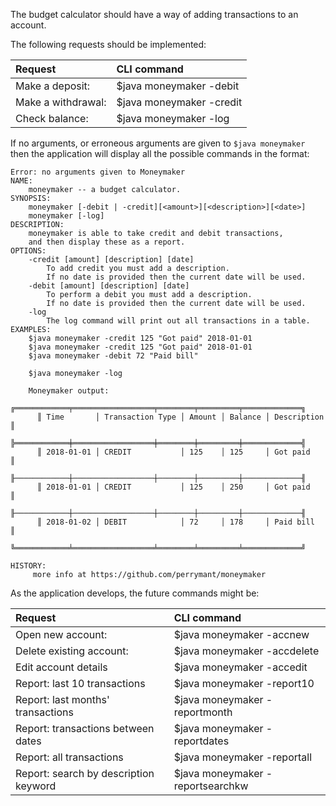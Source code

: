 The budget calculator should have a way of adding transactions to an account.

The following requests should be implemented:

| Request            | CLI command                                            |
|:-------------------|:-------------------------------------------------------|
| Make a deposit:    | $java moneymaker -debit <amount> <description> <date>  |
| Make a withdrawal: | $java moneymaker -credit <amount> <description> <date> |
| Check balance:     | $java moneymaker -log                                  |

If no arguments, or erroneous arguments are given to `$java moneymaker` then the application will display all the possible commands in the format:

```
Error: no arguments given to Moneymaker
NAME:
    moneymaker -- a budget calculator.
SYNOPSIS:
    moneymaker [-debit | -credit][<amount>][<description>][<date>]
    moneymaker [-log]
DESCRIPTION:
    moneymaker is able to take credit and debit transactions,
    and then display these as a report.
OPTIONS:
    -credit [amount] [description] [date]
        To add credit you must add a description.
        If no date is provided then the current date will be used.
    -debit [amount] [description] [date]
        To perform a debit you must add a description.
        If no date is provided then the current date will be used.
    -log
        The log command will print out all transactions in a table.
EXAMPLES:
    $java moneymaker -credit 125 "Got paid" 2018-01-01
    $java moneymaker -credit 125 "Got paid" 2018-01-01
    $java moneymaker -debit 72 "Paid bill"

    $java moneymaker -log

    Moneymaker output:
      ╔════════════╤══════════════════╤════════╤═════════╤═════════════╗
      ║ Time       │ Transaction Type │ Amount │ Balance │ Description ║
      ╠════════════╪══════════════════╪════════╪═════════╪═════════════╣
      ║ 2018-01-01 │ CREDIT           │ 125    │ 125     │ Got paid    ║
      ╟────────────┼──────────────────┼────────┼─────────┼─────────────╢
      ║ 2018-01-01 │ CREDIT           │ 125    │ 250     │ Got paid    ║
      ╟────────────┼──────────────────┼────────┼─────────┼─────────────╢
      ║ 2018-01-02 │ DEBIT            │ 72     │ 178     │ Paid bill   ║
      ╚════════════╧══════════════════╧════════╧═════════╧═════════════╝

HISTORY:
     more info at https://github.com/perrymant/moneymaker
```

As the application develops, the future commands might be:

| Request                               | CLI command                                                                   |
|:--------------------------------------|:------------------------------------------------------------------------------|
| Open new account:                     | $java moneymaker -accnew <username> <DOB> <address> <contact details>         |
| Delete existing account:              | $java moneymaker -accdelete <id> <username>                                   |
| Edit account details                  | $java moneymaker -accedit <id> <description> <field to update> <updated info> |
| Report: last 10 transactions          | $java moneymaker -report10 <id>                                               |
| Report: last months' transactions     | $java moneymaker -reportmonth <id>                                            |
| Report: transactions between dates    | $java moneymaker -reportdates <id> <start date> <end date>                    |
| Report: all transactions              | $java moneymaker -reportall <id>                                              |
| Report: search by description keyword | $java moneymaker -reportsearchkw <id> <keyword>                               |
